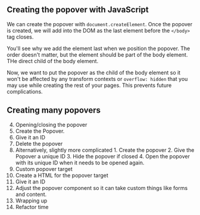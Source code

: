 
## Creating the popover with JavaScript

We can create the popover with `document.createElement`. Once the popover is created, we will add into the DOM as the last element before the `</body>` tag closes.

You'll see why we add the element last when we position the popover. The order doesn't matter, but the element should be part of the body element. THe direct child of the body element.

Now, we want to put the popover as the child of the body element so it won't be affected by any transform contexts or `overflow: hidden` that you may use while creating the rest of your pages. This prevents future complications.

## Creating many popovers

4. Opening/closing the popover
  1. Create the Popover.
  2. Give it an ID
  3. Delete the popover
  4. Alternatively, slightly more complicated
    1. Create the popover
    2. Give the Popover a unique ID
    3. Hide the popover if closed
    4. Open the popover with its unique ID when it needs to be opened again.
5. Custom popover target
  1. Create a HTML for the popover target
  2. Give it an ID
  3. Adjust the popover component so it can take custom things like forms and content.
6. Wrapping up
7. Refactor time
